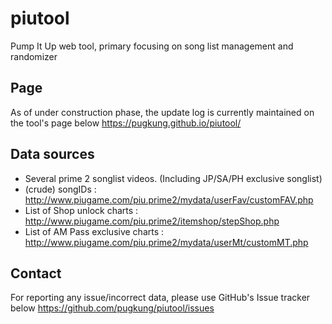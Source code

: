 # piutool
Pump It Up web tool, primary focusing on song list management and randomizer

## Page
As of under construction phase, the update log is currently maintained on the tool's page below
https://pugkung.github.io/piutool/

## Data sources
* Several prime 2 songlist videos. (Including JP/SA/PH exclusive songlist)
* (crude) songIDs : http://www.piugame.com/piu.prime2/mydata/userFav/customFAV.php
* List of Shop unlock charts : http://www.piugame.com/piu.prime2/itemshop/stepShop.php
* List of AM Pass exclusive charts : http://www.piugame.com/piu.prime2/mydata/userMt/customMT.php

## Contact
For reporting any issue/incorrect data, please use GitHub's Issue tracker below
https://github.com/pugkung/piutool/issues